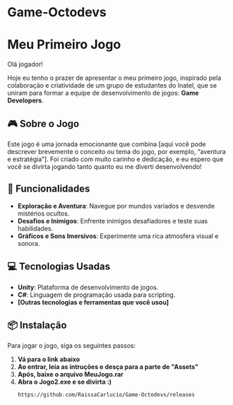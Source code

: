 # Game-Octodevs
# Meu Primeiro Jogo

Olá jogador!

Hoje eu tenho o prazer de apresentar o meu primeiro jogo, inspirado pela colaboração e criatividade de um grupo de estudantes do Inatel, que se uniram para formar a equipe de desenvolvimento de jogos: **Game Developers**.

## 🎮 Sobre o Jogo

Este jogo é uma jornada emocionante que combina [aqui você pode descrever brevemente o conceito ou tema do jogo, por exemplo, “aventura e estratégia”]. Foi criado com muito carinho e dedicação, e eu espero que você se divirta jogando tanto quanto eu me diverti desenvolvendo!

## 🚀 Funcionalidades

- **Exploração e Aventura**: Navegue por mundos variados e desvende mistérios ocultos.
- **Desafios e Inimigos**: Enfrente inimigos desafiadores e teste suas habilidades.
- **Gráficos e Sons Imersivos**: Experimente uma rica atmosfera visual e sonora.

## 💻 Tecnologias Usadas

- **Unity**: Plataforma de desenvolvimento de jogos.
- **C#**: Linguagem de programação usada para scripting.
- **[Outras tecnologias e ferramentas que você usou]**

## 📦 Instalação

Para jogar o jogo, siga os seguintes passos:

1. **Vá para o link abaixo**
2. **Ao entrar, leia as intruções e desça para a parte de "Assets"**
3. **Após, baixe o arquivo MeuJogo.rar**
4. **Abra o Jogo2.exe e se divirta :)**
   ```bash
   https://github.com/RaissaCarlucio/Game-Octodevs/releases

